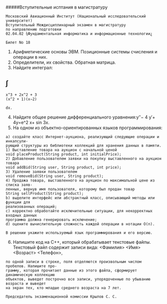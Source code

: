 #####Вступительные исптания в магистратуру
```
Московский Авиационный Институт (Национальный исследовательский университет)
Вступительный Междисциплинарный экзамен в магистратуру
по направлению подготовки
02.04.02 ¾Фундаментальная информатика и информационные технологии¿
```
```
Билет No 18
```
1. Арифметические основы ЭВМ. Позиционные системы счисления и операции в них.
2. Определители, их свойства. Обратная матрица.
3. Найдите интеграл:

## ∫

```
x^3 + 2x^2 + 3
(x^2 + 1)(x−2)
```
```
dx.
```
4. Найдите общее решение дифференциального уравнения:y′′− 4 y′+ 4y=e^2 x+ sin 3x.
5. На одном из объектно-ориентированных языков программирования:

```
a) создайте класс Интернет-аукциона, реализующий следующие операции и инкапсули-
рующий структуры из библиотеки коллекций для хранения данных в памяти.
1) Выставление товара на аукцион с начальной ценой
void placeProduct(String product, int initialPrice);
2) Добавление пользователем заявки на покупку выставленного на аукцион товара
void addBid(String user, String product, int price);
3) Удаление заявки пользователем
void removeBid(String user, String product);
4) Продажа товара, выставленного на аукцион по максимальной цене из списка заяв-
ленных, вернув имя пользователя, которому был продан товар
String sellProduct(String product);
b) выделите интерфейс или абстрактный класс, описывающий методы или функции для
реализованных операций;
c) корректно обработайте исключительные ситуации, для некорректных входных данных
программа должна генерировать исключение;
d) оцените вычислительную сложность каждой операции в нотации O(n).
```
```
В решении укажите используемый язык программирования и его версию.
```
6. Напишите код на C++, который обрабатывает текстовые файлы. Текстовый файл содержит
    записи вида:
       <Фамилия> <Имя> <Возраст> <Телефон>,

```
по одной записи в строке, поля отделяются произвольным числом пробелов. Напишите про-
грамму, которая прочитает данные из этого файла, сформирует динамическую коллекцию
объектов, выведет построчно все записи, упорядоченные по убыванию возраста и выведет
на экран тех, кто младше среднего возраста на 7 лет.
```
```
Председатель экзаменационной комиссии Крылов С. С.
```

